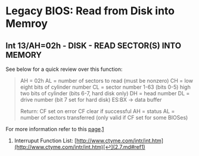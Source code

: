 # Legacy BIOS: Read from Disk into Memroy

## Int 13/AH=02h - DISK - READ SECTOR\(S\) INTO MEMORY

See below for a quick review over this function:

> AH = 02h AL = number of sectors to read \(must be nonzero\) CH = low eight bits of cylinder number CL = sector number 1-63 \(bits 0-5\) high two bits of cylinder \(bits 6-7, hard disk only\) DH = head number DL = drive number \(bit 7 set for hard disk\) ES:BX -&gt; data buffer
>
> Return: CF set on error CF clear if successful AH = status AL = number of sectors transferred \(only valid if CF set for some BIOSes\)

For more information refer to this [page](http://www.ctyme.com/intr/rb-0607.htm).[1](2.7.md#fn1)

1. Interruput Function List: [http://www.ctyme.com/intr/int.htm](http://www.ctyme.com/intr/int.htm)[↩](2.7.md#ref1)

